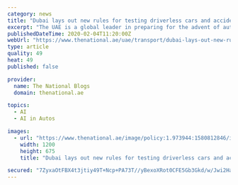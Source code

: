 ```yaml
---
category: news
title: "Dubai lays out new rules for testing driverless cars and accident responsibility"
excerpt: "The UAE is a global leader in preparing for the advent of autonomous cars on its roads, and is expected to be among the first to have driverless vehicles ... and combining that data with artificial intelligence, a vehicle can detect, identify and respond to obstacles and navigation. The next-generation wireless network, 5G, will speed up ..."
publishedDateTime: 2020-02-04T11:20:00Z
webUrl: "https://www.thenational.ae/uae/transport/dubai-lays-out-new-rules-for-testing-driverless-cars-and-accident-responsibility-1.973945"
type: article
quality: 49
heat: 49
published: false

provider:
  name: The National Blogs
  domain: thenational.ae

topics:
  - AI
  - AI in Autos

images:
  - url: "https://www.thenational.ae/image/policy:1.973944:1580812846/image.jpg?f=16x9&q=0.6&w=1200&$p$f$q$w=70c86c9"
    width: 1200
    height: 675
    title: "Dubai lays out new rules for testing driverless cars and accident responsibility"

secured: "7ZyxaOtFBX4t3jtiy49T+Ncp+PA73T//yBexoXRot0CFE5Gb3Gkd/w/Jwi2Ha52Bm4b4MrnlbmBQokpVydyjRcjbn3BSpD6O/EMovxzqCHAYKbqMXdwPvO7/iFMT0c7qB7CO4o+01GWa+6Zk5vYJHvDA6pumfH4jj2eYCKe2w5SmSctxvlMntIbD+Wef840h1XsSzxJmyZnkTbCgLwwSZeVoh9gOTD2pSFTsH1y0gitZRr/eemKVlkSF1CUvVkoV/iBY2tJqxd05hoaNYhT4+jhXZ7bfVg/Y8zlKNhDUN1J7ggb804+65Eq/MeS4QeVn;9bvF28hGpDAixczwsEw4RQ=="
---
```


